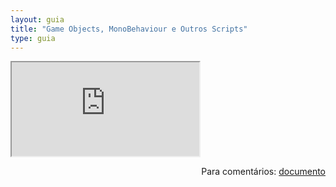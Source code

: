 ```yaml
---
layout: guia
title: "Game Objects, MonoBehaviour e Outros Scripts"
type: guia
---
```


<iframe src="https://docs.google.com/document/d/e/2PACX-1vQX0VDpY2s1d7IeAebXygrfraYWEWVlnsCK9FVETQ9Cv2fWXHfNF8dtcslW8I4CGtX7Zz8NRP4K5P7Z/pub?embedded=true"></iframe>

<span style="float:right">Para comentários: [documento](https://docs.google.com/document/d/11nMbWR7dFL-DVIG2_xd5-vIEQx8ZSPT3mKZ7NPO41Eg/edit?usp=sharing)</span>
